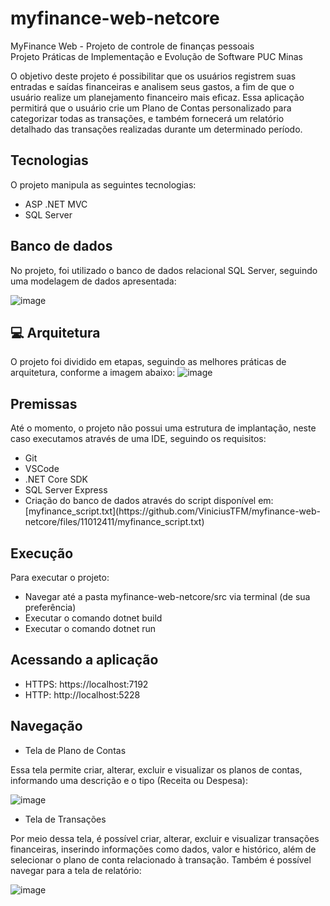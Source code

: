 # myfinance-web-netcore

MyFinance Web - Projeto de controle de finanças pessoais\
Projeto Práticas de Implementação e Evolução de Software PUC Minas

<p>
O objetivo deste projeto é possibilitar que os usuários registrem suas entradas e saídas financeiras e analisem seus gastos, a fim de que o usuário realize um planejamento financeiro mais eficaz. Essa aplicação permitirá que o usuário crie um Plano de Contas personalizado para categorizar todas as transações, e também fornecerá um relatório detalhado das transações realizadas durante um determinado período.

Tecnologias
-
O projeto manipula as seguintes tecnologias:
<ul>
  <li>ASP .NET MVC</li>
  <li>SQL Server</li>
</ul>


Banco de dados
-
No projeto, foi utilizado o banco de dados relacional SQL Server, seguindo uma modelagem de dados apresentada:

![image](https://user-images.githubusercontent.com/14062554/226212117-fc941816-e9b9-4df0-8234-efd620453a73.png)


💻 Arquitetura
-
O projeto foi dividido em etapas, seguindo as melhores práticas de arquitetura, conforme a imagem abaixo:
![image](https://user-images.githubusercontent.com/14062554/226212163-ae3d8378-12f8-4d32-93c6-571da9d54fd9.png)



Premissas
-
Até o momento, o projeto não possui uma estrutura de implantação, neste caso executamos através de uma IDE, seguindo os requisitos:

<ul>
  <li>Git</li>
  <li>VSCode</li>
  <li>.NET Core SDK</li>
  <li>SQL Server Express</li>
  <li>Criação do banco de dados através do script disponível em: 
    [myfinance_script.txt](https://github.com/ViniciusTFM/myfinance-web-netcore/files/11012411/myfinance_script.txt)
  </li>
</ul>


Execução
-
Para executar o projeto:
<ul>
  <li>Navegar até a pasta myfinance-web-netcore/src via terminal (de sua preferência)</li>
  <li>Executar o comando dotnet build</li>
  <li>Executar o comando dotnet run</li>
</ul>


Acessando a aplicação
-
<ul>
  <li>HTTPS: https://localhost:7192</li>
  <li>HTTP: http://localhost:5228</li>
</ul>


Navegação
-
<ul>
  <li>Tela de Plano de Contas</li>
</ul>
Essa tela permite criar, alterar, excluir e visualizar os planos de contas, informando uma descrição e o tipo (Receita ou Despesa):

![image](https://user-images.githubusercontent.com/14062554/226212453-adb1d872-7cdc-493b-bd30-2aace290ce38.png)

<ul>
  <li>Tela de Transações</li>
</ul>
Por meio dessa tela, é possível criar, alterar, excluir e visualizar transações financeiras, inserindo informações como dados, valor e histórico, além de selecionar o plano de conta relacionado à transação. Também é possível navegar para a tela de relatório:

![image](https://user-images.githubusercontent.com/14062554/226212525-de0d4ef2-ec56-4f09-a68c-0499682f7f40.png)


</p>

